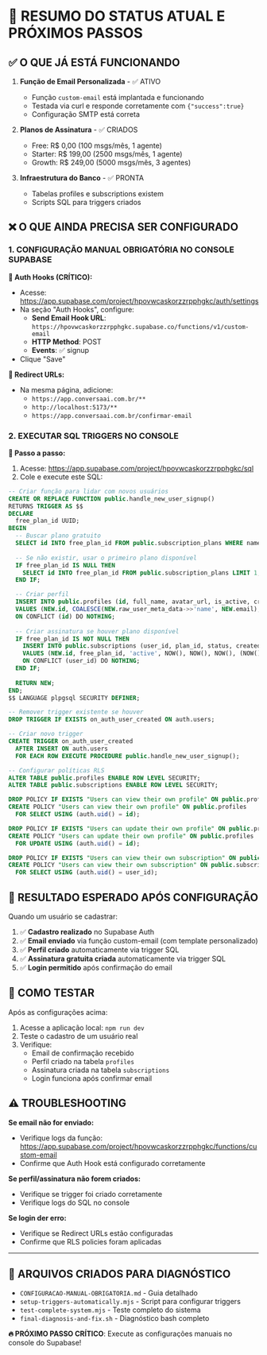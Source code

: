# 🎯 RESUMO DO STATUS ATUAL E PRÓXIMOS PASSOS

## ✅ O QUE JÁ ESTÁ FUNCIONANDO

1. **Função de Email Personalizada** - ✅ ATIVO
   - Função `custom-email` está implantada e funcionando
   - Testada via curl e responde corretamente com `{"success":true}`
   - Configuração SMTP está correta

2. **Planos de Assinatura** - ✅ CRIADOS
   - Free: R$ 0,00 (100 msgs/mês, 1 agente)
   - Starter: R$ 199,00 (2500 msgs/mês, 1 agente)  
   - Growth: R$ 249,00 (5000 msgs/mês, 3 agentes)

3. **Infraestrutura do Banco** - ✅ PRONTA
   - Tabelas profiles e subscriptions existem
   - Scripts SQL para triggers criados

## ❌ O QUE AINDA PRECISA SER CONFIGURADO

### 1. CONFIGURAÇÃO MANUAL OBRIGATÓRIA NO CONSOLE SUPABASE

**🔗 Auth Hooks (CRÍTICO):**
- Acesse: https://app.supabase.com/project/hpovwcaskorzzrpphgkc/auth/settings
- Na seção "Auth Hooks", configure:
  - **Send Email Hook URL**: `https://hpovwcaskorzzrpphgkc.supabase.co/functions/v1/custom-email`
  - **HTTP Method**: POST
  - **Events**: ✅ signup
- Clique "Save"

**🔄 Redirect URLs:**
- Na mesma página, adicione:
  - `https://app.conversaai.com.br/**`
  - `http://localhost:5173/**`
  - `https://app.conversaai.com.br/confirmar-email`

### 2. EXECUTAR SQL TRIGGERS NO CONSOLE

**📍 Passo a passo:**
1. Acesse: https://app.supabase.com/project/hpovwcaskorzzrpphgkc/sql
2. Cole e execute este SQL:

```sql
-- Criar função para lidar com novos usuários
CREATE OR REPLACE FUNCTION public.handle_new_user_signup()
RETURNS TRIGGER AS $$
DECLARE
  free_plan_id UUID;
BEGIN
  -- Buscar plano gratuito
  SELECT id INTO free_plan_id FROM public.subscription_plans WHERE name = 'Free' LIMIT 1;
  
  -- Se não existir, usar o primeiro plano disponível
  IF free_plan_id IS NULL THEN
    SELECT id INTO free_plan_id FROM public.subscription_plans LIMIT 1;
  END IF;

  -- Criar perfil
  INSERT INTO public.profiles (id, full_name, avatar_url, is_active, created_at, updated_at)
  VALUES (NEW.id, COALESCE(NEW.raw_user_meta_data->>'name', NEW.email), NULL, true, NOW(), NOW())
  ON CONFLICT (id) DO NOTHING;
  
  -- Criar assinatura se houver plano disponível
  IF free_plan_id IS NOT NULL THEN
    INSERT INTO public.subscriptions (user_id, plan_id, status, created_at, updated_at, current_period_start, current_period_end)
    VALUES (NEW.id, free_plan_id, 'active', NOW(), NOW(), NOW(), (NOW() + interval '100 years'))
    ON CONFLICT (user_id) DO NOTHING;
  END IF;
  
  RETURN NEW;
END;
$$ LANGUAGE plpgsql SECURITY DEFINER;

-- Remover trigger existente se houver
DROP TRIGGER IF EXISTS on_auth_user_created ON auth.users;

-- Criar novo trigger
CREATE TRIGGER on_auth_user_created
  AFTER INSERT ON auth.users
  FOR EACH ROW EXECUTE PROCEDURE public.handle_new_user_signup();

-- Configurar políticas RLS
ALTER TABLE public.profiles ENABLE ROW LEVEL SECURITY;
ALTER TABLE public.subscriptions ENABLE ROW LEVEL SECURITY;

DROP POLICY IF EXISTS "Users can view their own profile" ON public.profiles;
CREATE POLICY "Users can view their own profile" ON public.profiles 
  FOR SELECT USING (auth.uid() = id);

DROP POLICY IF EXISTS "Users can update their own profile" ON public.profiles;
CREATE POLICY "Users can update their own profile" ON public.profiles 
  FOR UPDATE USING (auth.uid() = id);

DROP POLICY IF EXISTS "Users can view their own subscription" ON public.subscriptions;
CREATE POLICY "Users can view their own subscription" ON public.subscriptions 
  FOR SELECT USING (auth.uid() = user_id);
```

## 🎯 RESULTADO ESPERADO APÓS CONFIGURAÇÃO

Quando um usuário se cadastrar:

1. ✅ **Cadastro realizado** no Supabase Auth
2. ✅ **Email enviado** via função custom-email (com template personalizado)
3. ✅ **Perfil criado** automaticamente via trigger SQL
4. ✅ **Assinatura gratuita criada** automaticamente via trigger SQL
5. ✅ **Login permitido** após confirmação do email

## 🧪 COMO TESTAR

Após as configurações acima:

1. Acesse a aplicação local: `npm run dev`
2. Teste o cadastro de um usuário real
3. Verifique:
   - Email de confirmação recebido
   - Perfil criado na tabela `profiles`
   - Assinatura criada na tabela `subscriptions`
   - Login funciona após confirmar email

## ⚠️ TROUBLESHOOTING

**Se email não for enviado:**
- Verifique logs da função: https://app.supabase.com/project/hpovwcaskorzzrpphgkc/functions/custom-email
- Confirme que Auth Hook está configurado corretamente

**Se perfil/assinatura não forem criados:**
- Verifique se trigger foi criado corretamente
- Verifique logs do SQL no console

**Se login der erro:**
- Verifique se Redirect URLs estão configuradas
- Confirme que RLS policies foram aplicadas

---

## 📁 ARQUIVOS CRIADOS PARA DIAGNÓSTICO

- `CONFIGURACAO-MANUAL-OBRIGATORIA.md` - Guia detalhado
- `setup-triggers-automatically.mjs` - Script para configurar triggers
- `test-complete-system.mjs` - Teste completo do sistema
- `final-diagnosis-and-fix.sh` - Diagnóstico bash completo

**🔥 PRÓXIMO PASSO CRÍTICO**: Execute as configurações manuais no console do Supabase!
